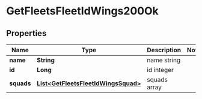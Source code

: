 
# GetFleetsFleetIdWings200Ok

## Properties
Name | Type | Description | Notes
------------ | ------------- | ------------- | -------------
**name** | **String** | name string | 
**id** | **Long** | id integer | 
**squads** | [**List&lt;GetFleetsFleetIdWingsSquad&gt;**](GetFleetsFleetIdWingsSquad.md) | squads array | 



